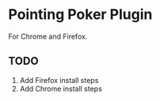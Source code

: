 # Pointing Poker Plugin
For Chrome and Firefox.

## TODO
1. Add Firefox install steps
2. Add Chrome install steps